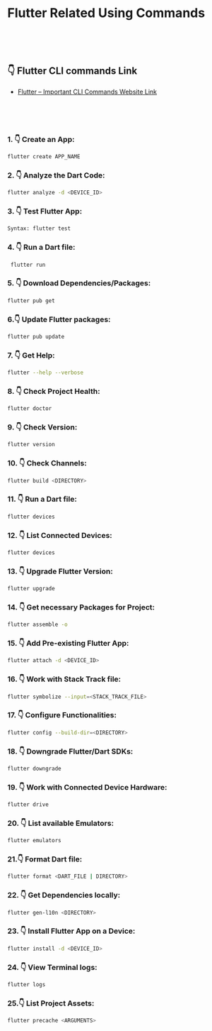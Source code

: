 # Flutter Related Using Commands

<br/>
<br/>
<br/>

## 👇 Flutter CLI commands Link

- [Flutter – Important CLI Commands Website Link](https://www.geeksforgeeks.org/flutter-important-cli-commands/)

<br/>
<br/>
<br/>

### 1. 👇 Create an App:

```sh
flutter create APP_NAME
```

### 2. 👇 Analyze the Dart Code:

```sh
flutter analyze -d <DEVICE_ID>
```

### 3. 👇 Test Flutter App:

```sh
Syntax: flutter test
```

### 4. 👇 Run a Dart file:

```sh
 flutter run
```

### 5. 👇 Download Dependencies/Packages:

```sh
flutter pub get
```

### 6.👇 Update Flutter packages:

```sh
flutter pub update
```

### 7. 👇 Get Help:

```sh
flutter --help --verbose
```

### 8. 👇 Check Project Health:

```sh
flutter doctor
```

### 9. 👇 Check Version:

```sh
flutter version
```

### 10. 👇 Check Channels:

```sh
flutter build <DIRECTORY>
```

### 11. 👇 Run a Dart file:

```sh
flutter devices
```

### 12. 👇 List Connected Devices:

```sh
flutter devices
```

### 13. 👇 Upgrade Flutter Version:

```sh
flutter upgrade
```

### 14. 👇 Get necessary Packages for Project:

```sh
flutter assemble -o
```

### 15. 👇 Add Pre-existing Flutter App:

```sh
flutter attach -d <DEVICE_ID>
```

### 16. 👇 Work with Stack Track file:

```sh
flutter symbolize --input=<STACK_TRACK_FILE>
```

### 17. 👇 Configure Functionalities:

```sh
flutter config --build-dir=<DIRECTORY>
```

### 18. 👇 Downgrade Flutter/Dart SDKs:

```sh
flutter downgrade
```

### 19. 👇 Work with Connected Device Hardware:

```sh
flutter drive
```

### 20. 👇 List available Emulators:

```sh
flutter emulators
```

### 21.👇 Format Dart file:

```sh
flutter format <DART_FILE | DIRECTORY>
```

### 22. 👇 Get Dependencies locally:

```sh
flutter gen-l10n <DIRECTORY>
```

### 23. 👇 Install Flutter App on a Device:

```sh
flutter install -d <DEVICE_ID>
```

### 24. 👇 View Terminal logs:

```sh
flutter logs
```

### 25.👇 List Project Assets:

```sh
flutter precache <ARGUMENTS>
```


